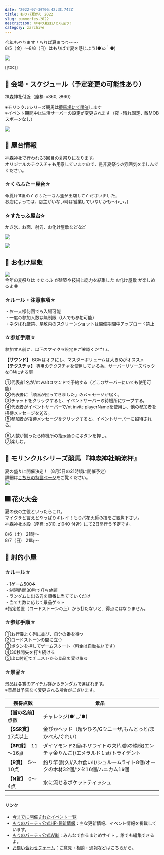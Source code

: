 ```yaml
---
date: '2022-07-30T06:42:38.742Z'
title: もりパ夏祭り 2022
slug: summerfes-2022
description: 今年の夏はひと味違う!
category: zarchive
---
```

今年もやります！もりぱ夏まつり～～  
8/5（金）～8/8（日）はもりぱで夏を感じよう(●´ω｀●)

![](/img/2022夏祭り1.png)

[[toc]]

## 🚩 会場・スケジュール（予定変更の可能性あり）

神森神社付近（座標: x360, z860）

※モリンクルシリーズ競馬は[競馬場にて開催](https://wiki.morino.party/keiba/)します  
※イベント期間中は生活サーバーの設定が変更されます（夜・晴れ固定、敵MOBスポーンなし）

![](/img/2022夏祭り2.png)

## 🥤 屋台情報

神森神社で行われる3回目の夏祭りになります。  
オリジナルのテクスチャも用意していますので、是非夏祭りの雰囲気を楽しんでください。

### ☆くらふたー屋台☆

  今夏は11組のくらふたーさん達が出店してくださいました。  
  お店によっては、店主がいない時は営業していないかも～(>_<。)

### ☆すたっふ屋台☆

  かき氷、お面、射的、お化け屋敷などなど

![](/img/2022夏祭り3.png)

![](/img/2022夏祭り4.png)

## 👻 お化け屋敷

![](/img/2022夏祭りおばけ.png)  
今年の夏祭りは すたっふ が建築や技術に総力を結集した お化け屋敷 が楽しめるよ😝

### ☆ルール・注意事項☆

・お一人様何回でも入場可能  
・一度の参加人数は無制限（1人でも参加可能）  
・ネタばれ厳禁、屋敷内のスクリーンショットは開催期間中アップロード禁止


### ☆参加手順☆

参加する前に、以下のマイクラ設定をご確認ください。

**【サウンド】** BGMはオフにし、マスターボリュームは大きめがオススメ  
**【テクスチャ】** 専用のテクスチャを使用している為、サーバーリソースパックをONにする事

①代表者1名が/nt waitコマンドで予約する（どこのサーバーにいても使用可能）  
②代表者に「順番が回ってきました」のメッセージが届く。  
③チャットをクリックすると、イベントサーバーの待機所にワープする。  
④代表者がイベントサーバーで/nt invite playerNameを使用し、他の参加者を招待メッセージを送る。  
⑤参加者が招待メッセージをクリックすると、イベントサーバーに招待される。

⑥人数が揃ったら待機所の指示通りにボタンを押し。  
⑦楽しむ。

## 🐴 モリンクルシリーズ競馬 『神森神社納涼杯』

夏の盛りに開催決定！（8月5日の21時頃に開催予定）  
詳細は[こちらの特設ページ](https://wiki.morino.party/keiba/)をご覧ください。  
![](/img/keibajo.png)

## 🎆 花火大会

夏の夜の主役といったらこれ。  
マイクラと言えどやっぱりキレイ！もりパ花火師の技をご観覧下さい。　  
神森神社本殿（座標: x310, z1040 付近）にて2日間行う予定です。

8/6（土） 21時～  
8/7（日） 21時～  

## 🏹 射的小屋

### ☆ルール☆

・1ゲーム500☘  
・制限時間30秒で打ち放題  
・ランダムに出る的を順番に当てていくだけ  
・当てた数に応じて景品ゲット  
※指定位置（ロードストーンの上）から打たないと、得点にはなりません。

### ☆参加手順☆

①お行儀よく列に並び、自分の番を待つ  
②ロードストーンの間に立つ  
③ボタンを押してゲームスタート（料金は自動払いです）  
④30秒間矢を打ち続ける  
⑤出口付近でチェストから景品を受け取る  

### ☆景品☆

景品は各賞のアイテム群からランダムで選ばれます。  
※景品は予告なく変更される場合がございます。

| 獲得点数           | 景品                                                                                   |
| ------------------ | -------------------------------------------------------------------------------------- |
| **【賞の名前】**　点数 | チャレンジ(●'◡'●)                                                                     |
| **【SSR賞】**　17点以上 | 金ぴかヘッド（超やひろ/Gウニーザ/もんとっと/まかぺん/ぐれい）                              |
| **【SR賞】**　11～16点  | ダイヤモンド2個/ネザライトの欠片/旗の模様(エンチャ金りんご)/エメラルド１st/トライデント         |
| **【R賞】**　5～10点    | 釣り竿(耐久Ⅰ/入れ食いⅠ)/シュルームライト8個/オークの木材32個/ツタ16個/ハニカム16個             |
| **【N賞】**　0～4点     | 水に流せるポケットティッシュ                                                             |

---

#### リンク

* [今までに開催されたイベント一覧](https://wiki.morino.party/old-event)  
* [もりのパーティ公式HP-最新情報](https://morino.party/news/add-news/)：主な更新情報、イベント情報を掲載しています。  
* [もりのパーティ公式Wiki](https://wiki.morino.party)：みんなで作るまとめサイト 。誰でも編集できるよ。  
* [お問い合わせフォーム](https://forms.gle/GpYYVKpYkXgjQCmU7)：ご意見・相談・通報などはこちらから。
